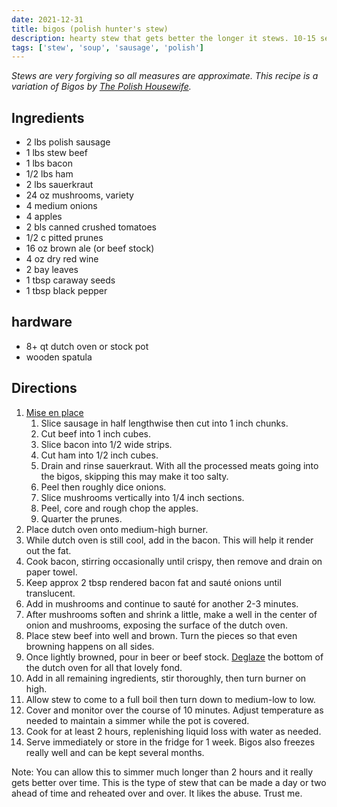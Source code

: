 ```yaml
---
date: 2021-12-31
title: bigos (polish hunter's stew)
description: hearty stew that gets better the longer it stews. 10-15 servings
tags: ['stew', 'soup', 'sausage', 'polish']
---
```


*Stews are very forgiving so all measures are approximate. This recipe is a variation of Bigos by [The Polish Housewife](https://polishhousewife.com/bigos-polish-hunters-stew/).*

## Ingredients

- 2 lbs polish sausage
- 1 lbs stew beef
- 1 lbs bacon
- 1/2 lbs ham
- 2 lbs sauerkraut
- 24 oz mushrooms, variety
- 4 medium onions
- 4 apples
- 2 bls canned crushed tomatoes
- 1/2 c pitted prunes
- 16 oz brown ale (or beef stock)
- 4 oz dry red wine
- 2 bay leaves
- 1 tbsp caraway seeds
- 1 tbsp black pepper

## hardware

- 8+ qt dutch oven or stock pot
- wooden spatula

## Directions

1. [Mise en place](/concepts/kitchen-glossary#mis-en-place)
   1. Slice sausage in half lengthwise then cut into 1 inch chunks.
   2. Cut beef into 1 inch cubes.
   3. Slice bacon into 1/2 wide strips.
   4. Cut ham into 1/2 inch cubes.
   5. Drain and rinse sauerkraut. With all the processed meats going into the bigos, skipping this may make it too salty.
   6. Peel then roughly dice onions.
   7. Slice mushrooms vertically into 1/4 inch sections.
   8. Peel, core and rough chop the apples.
   9. Quarter the prunes.
2. Place dutch oven onto medium-high burner.
3. While dutch oven is still cool, add in the bacon. This will help it render out the fat.
4. Cook bacon, stirring occasionally until crispy, then remove and drain on paper towel.
5. Keep approx 2 tbsp rendered bacon fat and sauté onions until translucent.
6. Add in mushrooms and continue to sauté for another 2-3 minutes.
7. After mushrooms soften and shrink a little, make a well in the center of onion and mushrooms, exposing the surface of the dutch oven.
8. Place stew beef into well and brown. Turn the pieces so that even browning happens on all sides.
9. Once lightly browned, pour in beer or beef stock. [Deglaze](/concepts/kitchen-glossary#mis-en-place) the bottom of the dutch oven for all that lovely fond.
10. Add in all remaining ingredients, stir thoroughly, then turn burner on high.
11. Allow stew to come to a full boil then turn down to medium-low to low.
12. Cover and monitor over the course of 10 minutes. Adjust temperature as needed to maintain a simmer while the pot is covered.
13. Cook for at least 2 hours, replenishing liquid loss with water as needed.
14. Serve immediately or store in the fridge for 1 week. Bigos also freezes really well and can be kept several months.

Note: You can allow this to simmer much longer than 2 hours and it really gets better over time. This is the type of stew that can be made a day or two ahead of time and reheated over and over. It likes the abuse. Trust me.
